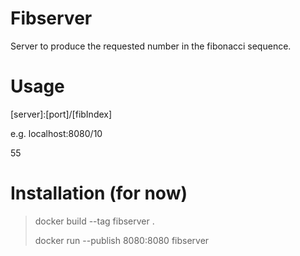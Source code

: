 # Fibserver
Server to produce the requested number in the fibonacci sequence.

# Usage
\[server]:[port]/[fibIndex]

e.g. localhost:8080/10

55

# Installation (for now)
> docker build --tag fibserver .
>
> docker run --publish 8080:8080 fibserver